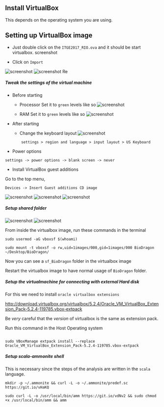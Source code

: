 ## Install VirtualBox 
This depends on the operating system you are using.

## Setting up VirtualBox image 

- Just double click on the `ITGE2017_RIO.ova` and it should be start virtualbox.
screenshot


- Click on `Import`

![screenshot](./images/001.png)
  ![screenshot](./images/002.png)
Re
##### Tweak the settings of the virtual machine

- Before starting
    - Processor
    Set it to `green` levels like so
    ![screenshot](./images/003.png)

    - RAM
    Set it to `green` levels like so
  ![screenshot](./images/004.png)
- After starting
    -  Change the keyboard layout
     ![screenshot](./images/008.png)
    ```
        settings > region and language > input layout > US Keyboard
    ```

- Power options 

```
settings -> power options -> blank screen -> never 
```

- Install VirtualBox guest additions
 
Go to the top menu, 
```
Devices -> Insert Guest additions CD image 
```
 
 ![screenshot](./images/009.png)
  ![screenshot](./010.png)
   ![screenshot](./011.png)
   
##### Setup shared folder


  ![screenshot](./images/005.png)
  ![screenshot](./images/006.png)
 

From inside the virtualbox image, run these commands in the terminal
```
sudo usermod -aG vboxsf $(whoami)

sudo mount -t vboxsf -o rw,uid=1images/000,gid=1images/000 BioDragon ~/Desktop/BioDragon/

```

Now you can see a `sf_BioDragon` folder in the virtualbox image

Restart the virtualbox image to have normal usage of `BioDragon` folder.

##### Setup the virtualmachine for connecting with external Hard disk
For this we need to install `oracle virtualbox extensions` 

http://download.virtualbox.org/virtualbox/5.2.4/Oracle_VM_VirtualBox_Extension_Pack-5.2.4-119785.vbox-extpack 

Be *very* careful that the *version* of virtualbox is the same as extension pack. 

Run this command in the Host Operating system

```

sudo VBoxManage extpack install --replace Oracle_VM_VirtualBox_Extension_Pack-5.2.4-119785.vbox-extpack 

```


##### Setup scala-ammonite shell

This is necessary since the steps of the analysis are written in the `scala` language.
```
mkdir -p ~/.ammonite && curl -L -o ~/.ammonite/predef.sc https://git.io/vHaKQ

sudo curl -L -o /usr/local/bin/amm https://git.io/vdNv2 && sudo chmod +x /usr/local/bin/amm && amm

```
